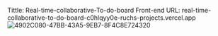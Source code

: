 Tittle: Real-time-collaborative-To-do-board
Front-end URL: real-time-collaborative-to-do-board-c0hlqyy0e-ruchs-projects.vercel.app
![4902C080-47BB-43A5-9EB7-8F4C8E724320](https://github.com/user-attachments/assets/5110e731-4393-4b00-b242-a68c1be832dd)
